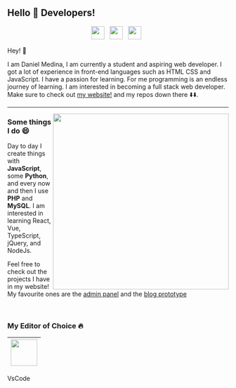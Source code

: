 ## Hello :wave: Developers!

<p align="center">
<a href="https://dev.to/dannermm"><img height="30" src="https://raw.githubusercontent.com/WaylonWalker/WaylonWalker/main/icon/dev.png"></a>&nbsp;&nbsp;
<a href="https://twitter.com/dannermm_"><img height="30" src="https://github.com/WaylonWalker/WaylonWalker/blob/main/icon/twitter.png?raw=true"></a>&nbsp;&nbsp;
<a href="https://instagram.com/dannermm"><img height="30" src="https://github.com/WaylonWalker/WaylonWalker/blob/main/icon/instagram.jpg?raw=true"></a>&nbsp;&nbsp;
<br>
</p>

Hey! :wave:

I am Daniel Medina, I am currently a student and aspiring web developer. I got a lot of experience in front-end languages such as HTML CSS and JavaScript. I have a passion for learning. For me programming is an endless journey of learning. I am interested in becoming a full stack web developer. Make sure to check out [my website!](https://dannermm.com) and my repos down there ⬇️⬇️.

---

<p>
    <a href="https://dannermm.com"><img src="https://bitrebels.com/wp-content/uploads/2018/06/programming-languages-learn-header-image.jpg" width="400" align="right"></a>
</p>

### Some things I do :smile:

Day to day I create things with **JavaScript**, some **Python**, and every now and then I use **PHP** and **MySQL**. I am interested in learning React, Vue, TypeScript, jQuery, and NodeJs.

Feel free to check out the projects I have in my website! My favourite ones are the [admin panel](https://dannermm.com/prototypes/adminpanel) and the [blog prototype](https://dannermm.com/cards)

<br>

### My Editor of Choice :fire:

| <img src="https://iseif.dev/wp-content/uploads/2019/06/vscode-logo.png" width="60"> |
|:---:|
VsCode